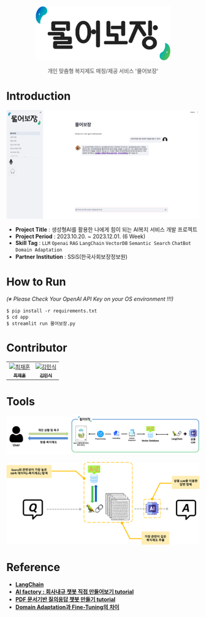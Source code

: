 <div align="center">
    <img src="./assets/service logo.png" width="70%"/>
    <p style="color:gray"><b>개인 맞춤형 복지제도 매칭/제공 서비스 '물어보장'</b></p>
</div>

# Introduction
![프로토](./assets/demo.png)

- **Project Title** : 생성형AI를 활용한 나에게 힘이 되는 AI복지 서비스 개발 프로젝트
- **Project Period** : 2023.10.20. ~ 2023.12.01. (6 Week)
- **Skill Tag** : `LLM` `Openai` `RAG` `LangChain` `VectorDB` `Semantic Search` `ChatBot` `Domain Adaptation`
- **Partner Institution** : SSiS(한국사회보장정보원)

# How to Run

*(※ Please Check Your OpenAI API Key on your OS environment !!!)*  

    $ pip install -r requirements.txt
    $ cd app
    $ streamlit run 물어보장.py

# Contributor
<table>
  <tr>
    <!-- first -->
    <td align="center">
      <a href="https://github.com/ash-hun">
        <img src="https://github.com/ash-hun.png" width="100px;" alt="최재훈"/><br />
        <sub><b>최재훈</b></sub>
      </a>
    </td>
    <!-- second -->
    <td align="center">
      <a href="https://github.com/Noveled">
        <img src="https://github.com/Noveled.png" width="100px;" alt="김민식"/><br />
        <sub><b>김민식</b></sub>
      </a>
    </td>
  </tr>
</table>


# Tools

<img src="./assets/UseCase02.png"/>
<br><br>
<img src="./assets/UseCase01.png"/>


# Reference

- [**LangChain**](https://python.langchain.com/docs/get_started/introduction)
- [**AI factory : 회사내규 챗봇 직접 만들어보기 tutorial**](https://aifactory.space/task/2446/overview)
- [**PDF 문서기반 질의응답 챗봇 만들기 tutorial**](https://aifactory.space/task/2461/overview)
- [**Domain Adaptation과 Fine-Tuning의 차이**](https://yangoos57.github.io/blog/DeepLearning/paper/Finetuning/Finetuning/)
